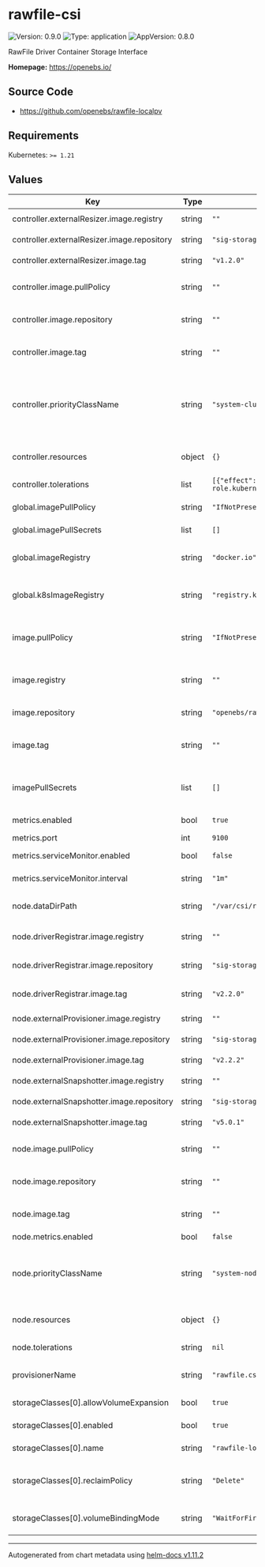 # rawfile-csi

![Version: 0.9.0](https://img.shields.io/badge/Version-0.9.0-informational?style=flat-square) ![Type: application](https://img.shields.io/badge/Type-application-informational?style=flat-square) ![AppVersion: 0.8.0](https://img.shields.io/badge/AppVersion-0.8.0-informational?style=flat-square)

RawFile Driver Container Storage Interface

**Homepage:** <https://openebs.io/>

## Source Code

* <https://github.com/openebs/rawfile-localpv>

## Requirements

Kubernetes: `>= 1.21`

## Values

| Key | Type | Default | Description |
|-----|------|---------|-------------|
| controller.externalResizer.image.registry | string | `""` | Image registry for `csi-resizer` |
| controller.externalResizer.image.repository | string | `"sig-storage/csi-resizer"` | Image Repository for `csi-resizer` |
| controller.externalResizer.image.tag | string | `"v1.2.0"` | Image tag for `csi-resizer` |
| controller.image.pullPolicy | string | `""` | Overrides default image pull policy for node component |
| controller.image.repository | string | `""` | Overrides default image repository for node component |
| controller.image.tag | string | `""` | Overrides default image tag for node component |
| controller.priorityClassName | string | `"system-cluster-critical"` | priorityClassName for controller component since this part is critical for cluster `system-cluster-critical` is default |
| controller.resources | object | `{}` | Sets compute resources for controller component |
| controller.tolerations | list | `[{"effect":"NoSchedule","key":"node-role.kubernetes.io/master","operator":"Equal","value":"true"}]` | Tolerations for controller component |
| global.imagePullPolicy | string | `"IfNotPresent"` | Default pull policy for images |
| global.imagePullSecrets | list | `[]` | Default image pull secret for images |
| global.imageRegistry | string | `"docker.io"` | Default image registry for Images from DockerHub |
| global.k8sImageRegistry | string | `"registry.k8s.io"` | Default image registry for Images from Kubernetes (registry.k8s.io) |
| image.pullPolicy | string | `"IfNotPresent"` | Default image pull policy for node and controller components |
| image.registry | string | `""` | Image registry for rawfile-localpv (default is global.imageRegistry) |
| image.repository | string | `"openebs/rawfile-localpv"` | Image repository for rawfile-localpv |
| image.tag | string | `""` | Default image tag for node and controller components (uses AppVersion if empty) |
| imagePullSecrets | list | `[]` | Sets image pull secret while pulling images from a private registry |
| metrics.enabled | bool | `true` | Completely enable or disable metrics |
| metrics.port | int | `9100` | Sets metrics port |
| metrics.serviceMonitor.enabled | bool | `false` | Enables prometheus service monitor |
| metrics.serviceMonitor.interval | string | `"1m"` | Sets prometheus target interval |
| node.dataDirPath | string | `"/var/csi/rawfile"` | Data dir path for provisioner to be used by provisioner |
| node.driverRegistrar.image.registry | string | `""` | Image Registry for `csi-node-driver-registrar` |
| node.driverRegistrar.image.repository | string | `"sig-storage/csi-node-driver-registrar"` | Image Repository for `csi-node-driver-registrar` |
| node.driverRegistrar.image.tag | string | `"v2.2.0"` | Image Tag for `csi-node-driver-registrar` |
| node.externalProvisioner.image.registry | string | `""` | Image Registry for `csi-provisioner` |
| node.externalProvisioner.image.repository | string | `"sig-storage/csi-provisioner"` | Image Repository for `csi-provisioner` |
| node.externalProvisioner.image.tag | string | `"v2.2.2"` | Image Tag for `csi-provisioner` |
| node.externalSnapshotter.image.registry | string | `""` | Image Registry for `csi-snapshotter` |
| node.externalSnapshotter.image.repository | string | `"sig-storage/csi-snapshotter"` | Image Repository for `csi-snapshotter` |
| node.externalSnapshotter.image.tag | string | `"v5.0.1"` | Image Tag for `csi-snapshotter` |
| node.image.pullPolicy | string | `""` | Overrides default image pull policy for node component |
| node.image.repository | string | `""` | Overrides default image repository for node component |
| node.image.tag | string | `""` | Overrides default image tag for node component |
| node.metrics.enabled | bool | `false` |  |
| node.priorityClassName | string | `"system-node-critical"` | priorityClassName for node component since this part is critical for node `system-node-critical` is default |
| node.resources | object | `{}` | Sets compute resources for node component |
| node.tolerations | string | `nil` | Tolerations for node component |
| provisionerName | string | `"rawfile.csi.openebs.io"` | Name of the registered CSI Driver in the cluster |
| storageClasses[0].allowVolumeExpansion | bool | `true` | volumes are able to expand/resize or not? |
| storageClasses[0].enabled | bool | `true` | Enable or disable StorageClass |
| storageClasses[0].name | string | `"rawfile-localpv"` | Name of the StorageClass |
| storageClasses[0].reclaimPolicy | string | `"Delete"` | Sets default reclaimPolicy for StorageClass volumes |
| storageClasses[0].volumeBindingMode | string | `"WaitForFirstConsumer"` | Sets volumeBindingMode for StorageClass |

----------------------------------------------
Autogenerated from chart metadata using [helm-docs v1.11.2](https://github.com/norwoodj/helm-docs/releases/v1.11.2)

